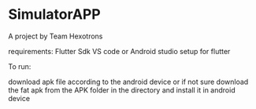 # SimulatorAPP

A project by Team Hexotrons

requirements: Flutter Sdk
                VS code or Android studio setup for flutter

To run:

download apk file according to the android device or if not sure download the fat apk from the APK folder in the directory and install it in android device 